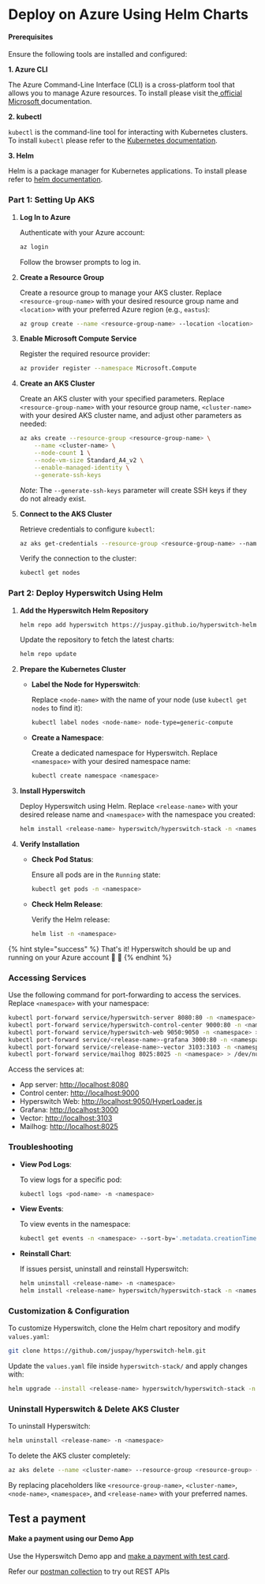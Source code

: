 # Deploy on Azure Using Helm Charts

#### Prerequisites

Ensure the following tools are installed and configured:

**1. Azure CLI**

The Azure Command-Line Interface (CLI) is a cross-platform tool that allows you to manage Azure resources. To install please visit the[ official Microsoft ](https://learn.microsoft.com/en-us/cli/azure/install-azure-cli)documentation.

**2. kubectl**

`kubectl` is the command-line tool for interacting with Kubernetes clusters. To install `kubectl` please refer to the [Kubernetes documentation](https://kubernetes.io/docs/tasks/tools/).

**3. Helm**

Helm is a package manager for Kubernetes applications. To install please refer to [helm documentation](https://helm.sh/docs/intro/install/#through-package-managers).

### **Part 1: Setting Up AKS**

1.  **Log In to Azure**

    Authenticate with your Azure account:

    ```bash
    az login
    ```

    Follow the browser prompts to log in.
2.  **Create a Resource Group**

    Create a resource group to manage your AKS cluster. Replace `<resource-group-name>` with your desired resource group name and `<location>` with your preferred Azure region (e.g., `eastus`):

    ```bash
    az group create --name <resource-group-name> --location <location>
    ```
3.  **Enable Microsoft Compute Service**

    Register the required resource provider:

    ```bash
    az provider register --namespace Microsoft.Compute
    ```
4.  **Create an AKS Cluster**

    Create an AKS cluster with your specified parameters. Replace `<resource-group-name>` with your resource group name, `<cluster-name>` with your desired AKS cluster name, and adjust other parameters as needed:

    ```bash
    az aks create --resource-group <resource-group-name> \
        --name <cluster-name> \
        --node-count 1 \
        --node-vm-size Standard_A4_v2 \
        --enable-managed-identity \
        --generate-ssh-keys
    ```

    _Note_: The `--generate-ssh-keys` parameter will create SSH keys if they do not already exist.
5.  **Connect to the AKS Cluster**

    Retrieve credentials to configure `kubectl`:

    ```bash
    az aks get-credentials --resource-group <resource-group-name> --name <cluster-name>
    ```

    Verify the connection to the cluster:

    ```bash
    kubectl get nodes
    ```

### **Part 2: Deploy Hyperswitch Using Helm**

1.  **Add the Hyperswitch Helm Repository**

    ```bash
    helm repo add hyperswitch https://juspay.github.io/hyperswitch-helm
    ```

    Update the repository to fetch the latest charts:

    ```bash
    helm repo update
    ```
2. **Prepare the Kubernetes Cluster**
   *   **Label the Node for Hyperswitch**:

       Replace `<node-name>` with the name of your node (use `kubectl get nodes` to find it):

       ```bash
       kubectl label nodes <node-name> node-type=generic-compute
       ```
   *   **Create a Namespace**:

       Create a dedicated namespace for Hyperswitch. Replace `<namespace>` with your desired namespace name:

       ```bash
       kubectl create namespace <namespace>
       ```
3.  **Install Hyperswitch**

    Deploy Hyperswitch using Helm. Replace `<release-name>` with your desired release name and `<namespace>` with the namespace you created:

    ```bash
    helm install <release-name> hyperswitch/hyperswitch-stack -n <namespace>
    ```
4. **Verify Installation**
   *   **Check Pod Status**:

       Ensure all pods are in the `Running` state:

       ```bash
       kubectl get pods -n <namespace>
       ```
   *   **Check Helm Release**:

       Verify the Helm release:

       ```bash
       helm list -n <namespace>
       ```

{% hint style="success" %}
That's it! Hyperswitch should be up and running on your Azure account 🎉 🎉
{% endhint %}

### **Accessing Services**

Use the following command for port-forwarding to access the services. Replace `<namespace>` with your namespace:

```bash
kubectl port-forward service/hyperswitch-server 8080:80 -n <namespace> > /dev/null 2>&1 & \
kubectl port-forward service/hyperswitch-control-center 9000:80 -n <namespace> > /dev/null 2>&1 & \
kubectl port-forward service/hyperswitch-web 9050:9050 -n <namespace> > /dev/null 2>&1 & \
kubectl port-forward service/<release-name>-grafana 3000:80 -n <namespace> > /dev/null 2>&1 & \
kubectl port-forward service/<release-name>-vector 3103:3103 -n <namespace> > /dev/null 2>&1 & \
kubectl port-forward service/mailhog 8025:8025 -n <namespace> > /dev/null 2>&1 &
```

Access the services at:

* App server: [http://localhost:8080](http://localhost:8080)
* Control center: [http://localhost:9000](http://localhost:9000)
* Hyperswitch Web: [http://localhost:9050/HyperLoader.js](http://localhost:9050/HyperLoader.js)
* Grafana: [http://localhost:3000](http://localhost:3000)
* Vector: [http://localhost:3103](http://localhost:3103)
* Mailhog: [http://localhost:8025](http://localhost:8025)

### **Troubleshooting**

*   **View Pod Logs**:

    To view logs for a specific pod:

    ```bash
    kubectl logs <pod-name> -n <namespace>
    ```
*   **View Events**:

    To view events in the namespace:

    ```bash
    kubectl get events -n <namespace> --sort-by='.metadata.creationTimestamp'
    ```
*   **Reinstall Chart**:

    If issues persist, uninstall and reinstall Hyperswitch:

    ```bash
    helm uninstall <release-name> -n <namespace>
    helm install <release-name> hyperswitch/hyperswitch-stack -n <namespace>
    ```

### **Customization & Configuration**

To customize Hyperswitch, clone the Helm chart repository and modify `values.yaml`:

```sh
git clone https://github.com/juspay/hyperswitch-helm.git
```

Update the `values.yaml` file inside `hyperswitch-stack/` and apply changes with:

```sh
helm upgrade --install <release-name> hyperswitch/hyperswitch-stack -n <namespace>
```

### **Uninstall Hyperswitch & Delete AKS Cluster**

To uninstall Hyperswitch:

```sh
helm uninstall <release-name> -n <namespace>
```

To delete the AKS cluster completely:

```sh
az aks delete --name <cluster-name> --resource-group <resource-group> --yes --no-wai
```

By replacing placeholders like `<resource-group-name>`, `<cluster-name>`, `<node-name>`, `<namespace>`, and `<release-name>` with your preferred names.

## Test a payment

#### Make a payment using our Demo App

Use the Hyperswitch Demo app and [make a payment with test card](https://opensource.hyperswitch.io/hyperswitch-open-source/test-a-payment).

Refer our [postman collection](https://www.postman.com/hyperswitch/workspace/hyperswitch/folder/25176183-0103918c-6611-459b-9faf-354dee8e4437) to try out REST APIs
